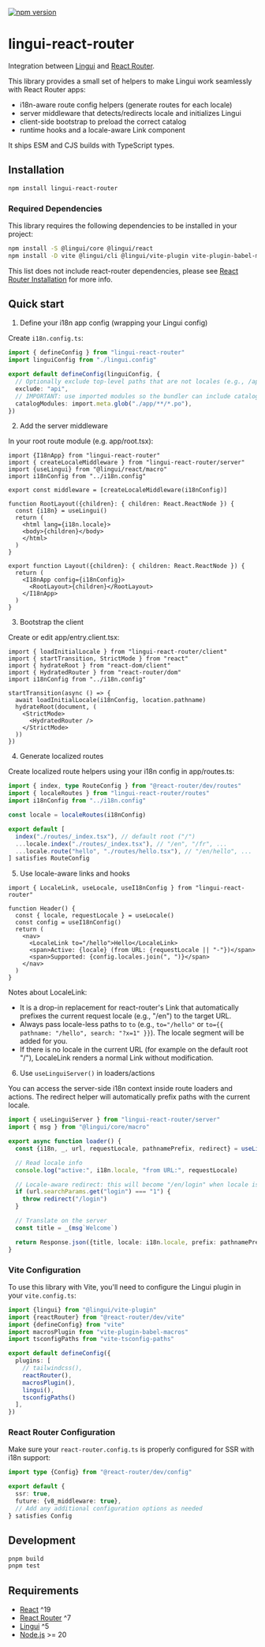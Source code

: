 [![npm version](https://badge.fury.io/js/lingui-react-router.svg)](https://www.npmjs.com/package/lingui-react-router)

# lingui-react-router

Integration between [Lingui](https://lingui.dev/) and [React Router](https://reactrouter.com/).

This library provides a small set of helpers to make Lingui work seamlessly with React Router apps:

- i18n-aware route config helpers (generate routes for each locale)
- server middleware that detects/redirects locale and initializes Lingui
- client-side bootstrap to preload the correct catalog
- runtime hooks and a locale-aware Link component

It ships ESM and CJS builds with TypeScript types.

## Installation

```bash
npm install lingui-react-router
```

### Required Dependencies

This library requires the following dependencies to be installed in your project:

```bash
npm install -S @lingui/core @lingui/react
npm install -D vite @lingui/cli @lingui/vite-plugin vite-plugin-babel-macros vite-tsconfig-paths
```

This list does not include react-router dependencies, please
see [React Router Installation](https://reactrouter.com/start/framework/installation) for more info.

## Quick start

1) Define your i18n app config (wrapping your Lingui config)

Create `i18n.config.ts`:

```ts
import { defineConfig } from "lingui-react-router"
import linguiConfig from "./lingui.config"

export default defineConfig(linguiConfig, {
  // Optionally exclude top-level paths that are not locales (e.g., /api)
  exclude: "api",
  // IMPORTANT: use imported modules so the bundler can include catalogs
  catalogModules: import.meta.glob("./app/**/*.po"),
})
```

2) Add the server middleware

In your root route module (e.g. app/root.tsx):

```tsx
import {I18nApp} from "lingui-react-router"
import { createLocaleMiddleware } from "lingui-react-router/server"
import {useLingui} from "@lingui/react/macro"
import i18nConfig from "../i18n.config"

export const middleware = [createLocaleMiddleware(i18nConfig)]

function RootLayout({children}: { children: React.ReactNode }) {
  const {i18n} = useLingui()
  return (
    <html lang={i18n.locale}>
    <body>{children}</body>
    </html>
  )
}

export function Layout({children}: { children: React.ReactNode }) {
  return (
    <I18nApp config={i18nConfig}>
      <RootLayout>{children}</RootLayout>
    </I18nApp>
  )
}
```

3) Bootstrap the client

Create or edit app/entry.client.tsx:

```tsx
import { loadInitialLocale } from "lingui-react-router/client"
import { startTransition, StrictMode } from "react"
import { hydrateRoot } from "react-dom/client"
import { HydratedRouter } from "react-router/dom"
import i18nConfig from "../i18n.config"

startTransition(async () => {
  await loadInitialLocale(i18nConfig, location.pathname)
  hydrateRoot(document, (
    <StrictMode>
      <HydratedRouter />
    </StrictMode>
  ))
})
```

4) Generate localized routes

Create localized route helpers using your i18n config in app/routes.ts:

```ts
import { index, type RouteConfig } from "@react-router/dev/routes"
import { localeRoutes } from "lingui-react-router/routes"
import i18nConfig from "../i18n.config"

const locale = localeRoutes(i18nConfig)

export default [
  index("./routes/_index.tsx"), // default root ("/")
  ...locale.index("./routes/_index.tsx"), // "/en", "/fr", ...
  ...locale.route("hello", "./routes/hello.tsx"), // "/en/hello", ...
] satisfies RouteConfig
```

5) Use locale-aware links and hooks

```tsx
import { LocaleLink, useLocale, useI18nConfig } from "lingui-react-router"

function Header() {
  const { locale, requestLocale } = useLocale()
  const config = useI18nConfig()
  return (
    <nav>
      <LocaleLink to="/hello">Hello</LocaleLink>
      <span>Active: {locale} (from URL: {requestLocale || "-"})</span>
      <span>Supported: {config.locales.join(", ")}</span>
    </nav>
  )
}
```

Notes about LocaleLink:

- It is a drop-in replacement for react-router's Link that automatically prefixes the current
  request locale (e.g., "/en") to the target URL.
- Always pass locale-less paths to `to` (e.g., `to="/hello"` or
  `to={{ pathname: "/hello", search: "?x=1" }}`). The locale segment will be added for you.
- If there is no locale in the current URL (for example on the default root "/"), LocaleLink renders
  a normal Link without modification.

6) Use `useLinguiServer()` in loaders/actions

You can access the server-side i18n context inside route loaders and actions.
The redirect helper will automatically prefix paths with the current locale.

```ts
import { useLinguiServer } from "lingui-react-router/server"
import { msg } from "@lingui/core/macro"

export async function loader() {
  const {i18n, _, url, requestLocale, pathnamePrefix, redirect} = useLinguiServer()

  // Read locale info
  console.log("active:", i18n.locale, "from URL:", requestLocale)

  // Locale-aware redirect: this will become "/en/login" when locale is "en"
  if (url.searchParams.get("login") === "1") {
    throw redirect("/login")
  }

  // Translate on the server
  const title = _(msg`Welcome`)

  return Response.json({title, locale: i18n.locale, prefix: pathnamePrefix})
}
```

### Vite Configuration

To use this library with Vite, you'll need to configure the Lingui plugin in your `vite.config.ts`:

```ts
import {lingui} from "@lingui/vite-plugin"
import {reactRouter} from "@react-router/dev/vite"
import {defineConfig} from "vite"
import macrosPlugin from "vite-plugin-babel-macros"
import tsconfigPaths from "vite-tsconfig-paths"

export default defineConfig({
  plugins: [
    // tailwindcss(),
    reactRouter(),
    macrosPlugin(),
    lingui(),
    tsconfigPaths()
  ],
})
```

### React Router Configuration

Make sure your `react-router.config.ts` is properly configured for SSR with i18n support:

```ts
import type {Config} from "@react-router/dev/config"

export default {
  ssr: true,
  future: {v8_middleware: true},
  // Add any additional configuration options as needed
} satisfies Config
```

## Development

```bash
pnpm build
pnpm test
```

## Requirements

- [React](https://react.dev/) ^19
- [React Router](https://reactrouter.com/) ^7
- [Lingui](https://lingui.dev/) ^5
- [Node.js](https://nodejs.org/) >= 20
